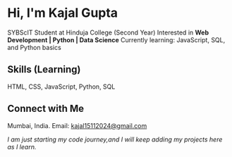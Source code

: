 # Hi, I'm Kajal Gupta
SYBScIT Student at Hinduja College (Second Year)
Interested in **Web Development | Python | Data Science**
Currently learning: JavaScript, SQL, and Python basics 

## Skills (Learning)
HTML, CSS, JavaScript,
Python,
SQL

## Connect with Me
Mumbai, India.
Email: kajal15112024@gmail.com

*I am just starting my code journey,and I will keep adding my projects here as I learn.*
